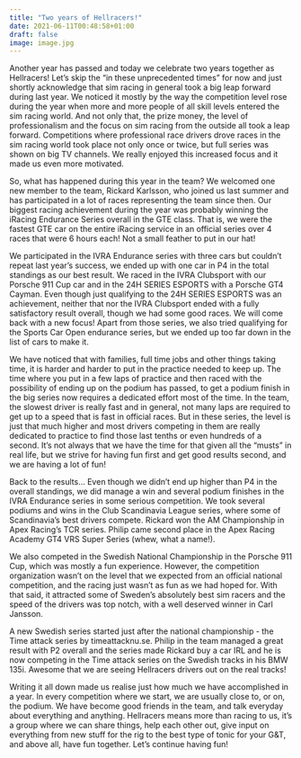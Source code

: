 ```yaml
---
title: "Two years of Hellracers!"
date: 2021-06-11T00:48:58+01:00
draft: false
image: image.jpg
---
```



Another year has passed and today we celebrate two years together as Hellracers! Let’s skip the “in these unprecedented times” for now and just shortly acknowledge that sim racing in general took a big leap forward during last year. We noticed it mostly by the way the competition level rose during the year when more and more people of all skill levels entered the sim racing world. And not only that, the prize money, the level of professionalism and the focus on sim racing from the outside all took a leap forward. Competitions where professional race drivers drove races in the sim racing world took place not only once or twice, but full series was shown on big TV channels. We really enjoyed this increased focus and it made us even more motivated.

So, what has happened during this year in the team? We welcomed one new member to the team, Rickard Karlsson, who joined us last summer and has participated in a lot of races representing the team since then. Our biggest racing achievement during the year was probably winning the iRacing Endurance Series overall in the GTE class. That is, we were the fastest GTE car on the entire iRacing service in an official series over 4 races that were 6 hours each! Not a small feather to put in our hat!

We participated in the IVRA Endurance series with three cars but couldn’t repeat last year’s success, we ended up with one car in P4 in the total standings as our best result. We raced in the IVRA Clubsport with our Porsche 911 Cup car and in the 24H SERIES ESPORTS with a Porsche GT4 Cayman. Even though just qualifying to the 24H SERIES ESPORTS was an achievement, neither that nor the IVRA Clubsport ended with a fully satisfactory result overall, though we had some good races. We will come back with a new focus! Apart from those series, we also tried qualifying for the Sports Car Open endurance series, but we ended up too far down in the list of cars to make it.

We have noticed that with families, full time jobs and other things taking time, it is harder and harder to put in the practice needed to keep up. The time where you put in a few laps of practice and then raced with the possibility of ending up on the podium has passed, to get a podium finish in the big series now requires a dedicated effort most of the time. In the team, the slowest driver is really fast and in general, not many laps are required to get up to a speed that is fast in official races. But in these series, the level is just that much higher and most drivers competing in them are really dedicated to practice to find those last tenths or even hundreds of a second. It’s not always that we have the time for that given all the “musts” in real life, but we strive for having fun first and get good results second, and we are having a lot of fun! 

Back to the results… Even though we didn’t end up higher than P4 in the overall standings, we did manage a win and several podium finishes in the IVRA Endurance series in some serious competition. We took several podiums and wins in the Club Scandinavia League series, where some of Scandinavia’s best drivers compete. Rickard won the AM Championship in Apex Racing’s TCR series. Philip came second place in the Apex Racing Academy GT4 VRS Super Series (whew, what a name!).

We also competed in the Swedish National Championship in the Porsche 911 Cup, which was mostly a fun experience. However, the competition organization wasn’t on the level that we expected from an official national competition, and the racing just wasn’t as fun as we had hoped for. With that said, it attracted some of Sweden’s absolutely best sim racers and the speed of the drivers was top notch, with a well deserved winner in Carl Jansson.

A new Swedish series started just after the national championship - the Time attack series by timeattacknu.se. Philip in the team managed a great result with P2 overall and the series made Rickard buy a car IRL and he is now competing in the Time attack series on the Swedish tracks in his BMW 135i. Awesome that we are seeing Hellracers drivers out on the real tracks!

Writing it all down made us realise just how much we have accomplished in a year. In every competition where we start, we are usually close to, or on, the podium. We have become good friends in the team, and talk everyday about everything and anything. Hellracers means more than racing to us, it’s a group where we can share things, help each other out, give input on everything from new stuff for the rig to the best type of tonic for your G&T, and above all, have fun together. Let’s continue having fun!

